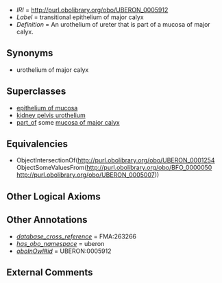  * *IRI* = http://purl.obolibrary.org/obo/UBERON_0005912
 * *Label* = transitional epithelium of major calyx
 * *Definition* = An urothelium of ureter that is part of a mucosa of major calyx.

## Synonyms

 * urothelium of major calyx

## Superclasses

 * [epithelium of mucosa](../../UBERON/50/UBERON_0003350.md)
 * [kidney pelvis urothelium](../../UBERON/88/UBERON_0004788.md)
 * [part_of](../../BFO/50/BFO_0000050.md) some [mucosa of major calyx](../../UBERON/07/UBERON_0005007.md)

## Equivalencies

 * ObjectIntersectionOf(<http://purl.obolibrary.org/obo/UBERON_0001254> ObjectSomeValuesFrom(<http://purl.obolibrary.org/obo/BFO_0000050> <http://purl.obolibrary.org/obo/UBERON_0005007>))

## Other Logical Axioms


## Other Annotations

 * *[database_cross_reference](../../ef/oboInOwl#hasDbXref.md)* = FMA:263266
 * *[has_obo_namespace](../../ce/oboInOwl#hasOBONamespace.md)* = uberon
 * *[oboInOwl#id](../../id/oboInOwl#id.md)* = UBERON:0005912

## External Comments


